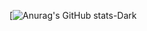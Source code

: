 [![Anurag's GitHub stats-Dark](https://github-readme-stats.vercel.app/api?ZengerBey=anuraghazra&show_icons=true&theme=dark#gh-dark-mode-only)
